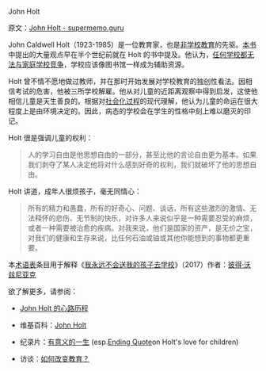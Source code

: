 John Holt

原文：[John Holt - supermemo.guru](https://supermemo.guru/wiki/John_Holt)

John Caldwell Holt（1923-1985）是一位教育家，也是[非学校教育](https://supermemo.guru/wiki/Unschooling)的先驱。[本书](https://supermemo.guru/wiki/Problem_of_Schooling)中提出的大量观点早在半个世纪前就在 Holt 的书中提及。他认为，[任何学校都无法与家庭学校竞争](https://supermemo.guru/wiki/Holt:_On_value_of_schools)，学校应该像图书馆一样成为辅助资源。

Holt 曾不情不愿地做过教师，并在那时开始发展对学校教育的独创性看法。因相信考试的危害，他被三所学校解雇。他从对儿童的近距离观察中得到启发，这使他相信儿童是天生善良的。根据对[社会化过程](https://supermemo.guru/wiki/Socialization_process)的现代理解，他认为儿童的命运在很大程度上是由环境决定的。因此，病态的学校会在学生的性格中刻上难以磨灭的印记。

Holt 很是强调儿童的权利：

> 人的学习自由是他思想自由的一部分，甚至比他的言论自由更为基本。如果我们剥夺了某人决定他将对什么感到好奇的权利，我们就破坏了他的思想自由。

Holt 讲道，成年人很烦孩子，毫无同情心：

> 所有的精力和愚蠢，所有的好奇心、问题、谈话，所有这些激烈的激情、无法释怀的悲伤、无节制的快乐，对许多人来说似乎是一种需要忍受的麻烦，或者一种需要被治愈的疾病。对我来说，他们是国家的资产，是无价之宝，对我们的健康和生存来说，比任何石油或铀或其他你能想到的事物都更重要。

本[术语表](https://supermemo.guru/wiki/Glossary)条目用于解释《[我永远不会送我的孩子去学校](https://supermemo.guru/wiki/Problem_of_Schooling)》（2017）作者：[彼得·沃兹尼亚克](https://supermemo.guru/wiki/Piotr_Wozniak)

欲了解更多，请参阅：

- [John Holt 的心路历程](https://supermemo.guru/wiki/The_journey_of_John_Holt)

- 维基百科：[John Holt](https://en.wikipedia.org/wiki/John_Holt_(educator))

- 纪录片：[有意义的一生](http://www.youtube.com/watch?v=i1fmjN1nykg) (esp.[Ending Quote](https://www.youtube.com/watch?v=EsowqIhCLAM)on Holt's love for children)

- 访谈：[如何改变教育？](http://www.youtube.com/watch?v=N1yAGsX1DJk)